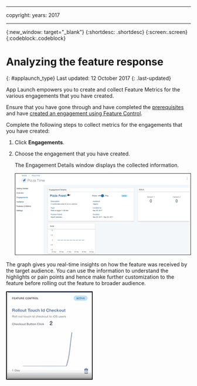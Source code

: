 
---

copyright:
 years: 2017

---

{:new_window: target="_blank"}
{:shortdesc: .shortdesc}
{:screen:.screen}
{:codeblock:.codeblock}

# Analyzing the feature response
{: #applaunch_type}
Last updated: 12 October 2017
{: .last-updated}

App Launch empowers you to create and collect Feature Metrics for the various engagements that you have created.

Ensure that you have gone through and have completed the [prerequisites](app_prerequisites.html) and have [created an engagement using Feature Control](app_feature_toggle.html). 

Complete the following steps to collect metrics for the engagements that you have created:

1. Click **Engagements**.

2. Choose the engagement that you have created. 

	The Engagement Details window displays the collected information. 

	![Information on the engagement](images/engagement_performance.gif)


The graph gives you real-time insights on how the feature was received by the target audience. You can use the information to understand the highlights or pain points and hence make further customization to the feature before rolling out the feature to broader audience.
	
![Information on the engagement](images/engagement_graph.gif)
 


